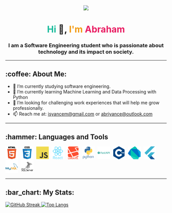 <div id="header" align="center">
  <img src="https://media4.giphy.com/media/HscDLzkO8EOTmgkhQP/giphy.gif?cid=ecf05e47j7no0qquyx2bh6qy65svssq41jlpw71b9sujgzds&ep=v1_gifs_search&rid=giphy.gif&ct=g" width="200" />
  <h1 align="center"><span style="color: #1abc9c">Hi</span> 👋,<span style="color: #f39c12"> I'm </span> <span style="color: #e91e63">Abraham</span></h1>
  <h3 align="center"> I am a Software Engineering student who is passionate about technology and its impact on society.</h3>
</div>

---

<div align="left">
  <h2>:coffee: About Me:</h2>
  <ul>
    <li>🔭 I’m currently studying software engineering.</li>
    <li>🌱 I’m currently learning Machine Learning and Data Processing with Python</li>
    <li>🤝 I’m looking for challenging work experiences that will help me grow professionally.</li>
    <li>📫 Reach me at: <a href="mailto:abriyance@gmail.com">isyancem@gmail.com</a> or <a href="mailto:abriyance@outlook.com">abriyance@outlook.com</a></li>
  </ul>
</div>

---

<div align="left">
  <h2>:hammer: Languages and Tools</h2>
  <div>
    <img src="https://github.com/devicons/devicon/blob/master/icons/html5/html5-original-wordmark.svg" title="HTML5" alt="HTML" width="40" height="40"/>&nbsp;
    <img src="https://github.com/devicons/devicon/blob/master/icons/css3/css3-original-wordmark.svg" title="CSS3" alt="CSS" width="40" height="40"/>&nbsp;
    <img src="https://github.com/devicons/devicon/blob/master/icons/javascript/javascript-original.svg" title="JavaScript" alt="JavaScript" width="40" height="40"/>&nbsp;
    <img src="https://github.com/devicons/devicon/blob/master/icons/react/react-original-wordmark.svg" title="ReactJS" alt="React" width="40" height="40"/>&nbsp;
    <img src="https://github.com/devicons/devicon/blob/master/icons/laravel/laravel-plain-wordmark.svg" title="Laravel" alt="Laravel" width="40" height="40"/>&nbsp;
    <img src="https://github.com/devicons/devicon/blob/master/icons/python/python-original-wordmark.svg" title="Python" alt="Python" width="40" height="40"/>&nbsp;
    <img src="https://github.com/devicons/devicon/blob/master/icons/fastapi/fastapi-plain-wordmark.svg" title="FastAPI" alt="FastAPI" width="40" height="40"/>&nbsp;
    <img src="https://github.com/devicons/devicon/blob/master/icons/cplusplus/cplusplus-plain.svg" title="Cplusplus" alt="Cplusplus" width="40" height="40"/>&nbsp;
    <img src="https://github.com/devicons/devicon/blob/master/icons/dart/dart-original.svg" title="Dart" alt="Dart" width="40" height="40"/>&nbsp;
    <img src="https://github.com/devicons/devicon/blob/master/icons/flutter/flutter-original.svg" title="Flutter" alt="Flutter" width="40" height="40"/>&nbsp;
    <img src="https://github.com/devicons/devicon/blob/master/icons/mysql/mysql-original-wordmark.svg" title="MySQL" alt="MySQL" width="40" height="40"/>&nbsp;
    <img src="https://github.com/devicons/devicon/blob/master/icons/microsoftsqlserver/microsoftsqlserver-plain-wordmark.svg" title="SQLServer" alt="SQLServer" width="40" height="40"/>&nbsp;
  </div>
</div>

---

<div align="left">
  <h2>:bar_chart: My Stats:</h2>
  <div style="display: inline-block;">
    <!--<a href="https://github.com/anuraghazra/github-readme-stats#gh-dark-mode-only">
      <img src="https://github-readme-stats.vercel.app/api?username=IsYancem&show_icons=true&theme=radical#gh-dark-mode-only" alt="IsYancem's GitHub stats-Dark">
    </a>-->
    <a href="https://git.io/streak-stats">
      <img src="https://streak-stats.demolab.com?user=IsYancem&theme=radical" alt="GitHub Streak">
    </a>
    <a href="https://github.com/anuraghazra/github-readme-stats">
      <img src="https://github-readme-stats.vercel.app/api/top-langs/?username=IsYancem&theme=radical&layout=compact" alt="Top Langs">
    </a>
  </div>
</div>



